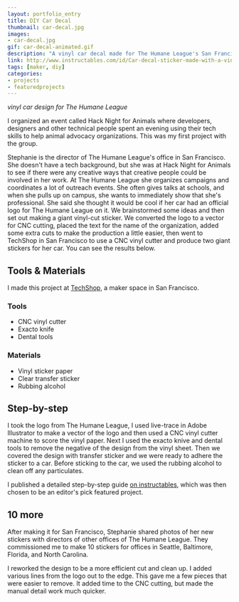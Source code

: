 ```yaml
---
layout: portfolio_entry
title: DIY Car Decal
thumbnail: car-decal.jpg
images:
- car-decal.jpg
gif: car-decal-animated.gif
description: "A vinyl car decal made for The Humane League's San Francisco office. Entry in Instructables laser contest."
link: http://www.instructables.com/id/Car-decal-sticker-made-with-a-vinyl-cutter/
tags: [maker, diy]
categories:
- projects
- featuredprojects
---
```


*vinyl car design for The Humane League*

I organized an event called Hack Night for Animals where developers, designers and other technical people spent an evening using their tech skills to help animal advocacy organizations. This was my first project with the group.

Stephanie is the director of The Humane League's office in San Francisco. She doesn't have a tech background, but she was at Hack Night for Animals to see if there were any creative ways that creative people could be involved in her work. At The Humane League she organizes campaigns and coordinates a lot of outreach events. She often gives talks at schools, and when she pulls up on campus, she wants to immediately show that she's professional. She said she thought it would be cool if her car had an official logo for The Humane League on it. We brainstormed some ideas and then set out making a giant vinyl-cut sticker. We converted the logo to a vector for CNC cutting, placed the text for the name of the organization, added some extra cuts to make the production a little easier, then went to TechShop in San Francisco to use a CNC vinyl cutter and produce two giant stickers for her car. You can see the results below.

## Tools & Materials
I made this project at [TechShop](http://techshop.us), a maker space in San Francisco.

### Tools

 * CNC vinyl cutter
 * Exacto knife
 * Dental tools

### Materials

 * Vinyl sticker paper
 * Clear transfer sticker
 * Rubbing alcohol

## Step-by-step
I took the logo from The Humane League, I used live-trace in Adobe Illustrator to make a vector of the logo and then used a CNC vinyl cutter machine to score the vinyl paper. Next I used the exacto knive and dental tools to remove the negative of the design from the vinyl sheet. Then we covered the design with transfer sticker and we were ready to adhere the sticker to a car. Before sticking to the car, we used the rubbing alcohol to clean off any particulates.

I published a detailed step-by-step guide [on instructables](http://www.instructables.com/id/Car-decal-sticker-made-with-a-vinyl-cutter/), which was then chosen to be an editor's pick featured project. 

## 10 more
After making it for San Francisco, Stephanie shared photos of her new stickers with directors of other offices of The Humane League. They commissioned me to make 10 stickers for offices in Seattle, Baltimore, Florida, and North Carolina.

I reworked the design to be a more efficient cut and clean up. I added various lines from the logo out to the edge. This gave me a few pieces that were easier to remove. It added time to the CNC cutting, but made the manual detail work much quicker.
